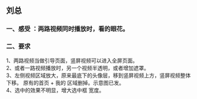 ## 刘总
   ### 一、感受 ：两路视频同时播放时，看的眼花。
   ### 二、要求
   1、两路视频当做引导页面，竖屏视频可以进入全屏页面。   
   2、或者一路视频播放时，另一个视频半透明，或者增加遮罩。  
   3、左侧视频区域放大，原来最底下的头像层，移到竖屏视频上方，竖屏视频整体下移。
      原有的首页 + 我的 区域删掉。示意图已发。  
   4、选中的效果不明显，增大选中框 宽度。   
   
   